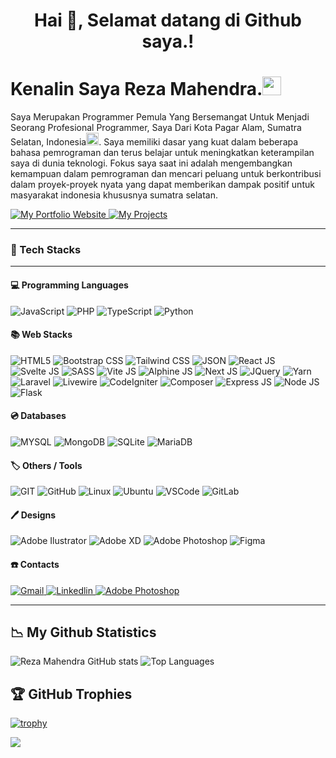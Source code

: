
<h1 align="center">Hai 👋, Selamat datang di Github saya.!</h1>

<h1><b>Kenalin Saya Reza Mahendra.<img src="https://emojis.slackmojis.com/emojis/images/1531849430/4246/blob-sunglasses.gif?1531849430" width="30"/></b></h1>

<p>Saya Merupakan Programmer Pemula Yang Bersemangat Untuk Menjadi Seorang Profesional Programmer, Saya Dari Kota Pagar Alam, Sumatra Selatan, Indonesia<img src="https://cdn-icons-png.flaticon.com/512/323/323372.png" width="20" style="margin: 0; padding: 0;"/>. Saya memiliki dasar yang kuat dalam beberapa bahasa pemrograman dan terus belajar untuk meningkatkan keterampilan saya di dunia teknologi. Fokus saya saat ini adalah mengembangkan kemampuan dalam pemrograman dan mencari peluang untuk berkontribusi dalam proyek-proyek nyata yang dapat memberikan dampak positif untuk masyarakat indonesia khususnya sumatra selatan.</p>

<p>
<a target="_blank" href="https://rezamahendra21.github.io">
<img alt="My Portfolio Website" src="https://img.shields.io/badge/My Portfolio-FCC624?style=for-the-badge&logoColor=black">
</a>
<a target="_blank" href="lynk.id/ejak.com">
<img alt="My Projects" src="https://img.shields.io/badge/My Projects-FF2D20?style=for-the-badge&logoColor=black">
</a>
</p>

<hr/>
<h3><b>🫠 Tech Stacks</b></h3>
<hr/>

<h4><b>💻 Programming Languages</b></h4>

<p>
<img alt="JavaScript" src="https://img.shields.io/badge/JavaScript-323330?style=for-the-badge&logo=javascript&logoColor=F7DF1E">
<img alt="PHP" src="https://img.shields.io/badge/PHP-777BB4?style=for-the-badge&logo=php&logoColor=white">
<img alt="TypeScript" src="https://img.shields.io/badge/TypeScript-007ACC?style=for-the-badge&logo=typescript&logoColor=white">
<img alt="Python" src="https://img.shields.io/badge/Python-FFD43B?style=for-the-badge&logo=python&logoColor=blue">
</p>

<h4><b>📚 Web Stacks</b></h4>

<p>
<img alt="HTML5" src="https://img.shields.io/badge/HTML5-E34F26?style=for-the-badge&logo=html5&logoColor=white">
<img alt="Bootstrap CSS" src="https://img.shields.io/badge/Bootstrap-563D7C?style=for-the-badge&logo=bootstrap&logoColor=white">
<img alt="Tailwind CSS" src="https://img.shields.io/badge/Tailwind_CSS-38B2AC?style=for-the-badge&logo=tailwind-css&logoColor=white">
<img alt="JSON" src="https://img.shields.io/badge/json-5E5C5C?style=for-the-badge&logo=json&logoColor=white">
<img alt="React JS" src="https://img.shields.io/badge/React-20232A?style=for-the-badge&logo=react&logoColor=61DAFB">
<img alt="Svelte JS" src="https://img.shields.io/badge/Svelte-FF3E00?style=for-the-badge&logo=svelte&logoColor=white">
<img alt="SASS" src="https://img.shields.io/badge/Sass-CC6699?style=for-the-badge&logo=sass&logoColor=white">
<img alt="Vite JS" src="https://img.shields.io/badge/Vite-B73BFE?style=for-the-badge&logo=vite&logoColor=FFD62E">
<img alt="Alphine JS" src="https://img.shields.io/badge/AlpineJS-8BC0D0?style=for-the-badge&logo=alpine.js&logoColor=black">
<img alt="Next JS" src="https://img.shields.io/badge/next.js-000000?style=for-the-badge&logo=nextdotjs&logoColor=white">
<img alt="JQuery" src="https://img.shields.io/badge/jQuery-0769AD?style=for-the-badge&logo=jquery&logoColor=white">
<img alt="Yarn" src="https://img.shields.io/badge/Yarn-2C8EBB?style=for-the-badge&logo=yarn&logoColor=white">
<br/>
<img alt="Laravel" src="https://img.shields.io/badge/Laravel-FF2D20?style=for-the-badge&logo=laravel&logoColor=white">
<img alt="Livewire" src="https://img.shields.io/badge/livewire-4e56a6?style=for-the-badge&logo=livewire&logoColor=white">
<img alt="CodeIgniter" src="https://img.shields.io/badge/Codeigniter-EF4223?style=for-the-badge&logo=codeigniter&logoColor=white">
<img alt="Composer" src="https://img.shields.io/badge/Composer-885630?style=for-the-badge&logo=Composer&logoColor=white">
<img alt="Express JS" src="https://img.shields.io/badge/Express.js-000000?style=for-the-badge&logo=express&logoColor=white">
<img alt="Node JS" src="https://img.shields.io/badge/Node.js-339933?style=for-the-badge&logo=nodedotjs&logoColor=white">
<img alt="Flask" src="https://img.shields.io/badge/Flask-000000?style=for-the-badge&logo=flask&logoColor=white">
</p>

<h4><b>💿 Databases</b></h4>

<p>
<img alt="MYSQL" src="https://img.shields.io/badge/MySQL-005C84?style=for-the-badge&logo=mysql&logoColor=white">
<img alt="MongoDB" src="https://img.shields.io/badge/MongoDB-4EA94B?style=for-the-badge&logo=mongodb&logoColor=white">
<img alt="SQLite" src="https://img.shields.io/badge/SQLite-07405E?style=for-the-badge&logo=sqlite&logoColor=white">
<img alt="MariaDB" src="https://img.shields.io/badge/MariaDB-003545?style=for-the-badge&logo=mariadb&logoColor=white">
</p>

<h4><b>🏷️ Others / Tools</b></h4>

<p>
<img alt="GIT" src="https://img.shields.io/badge/GIT-E44C30?style=for-the-badge&logo=git&logoColor=white">
<img alt="GitHub" src="https://img.shields.io/badge/GitHub-100000?style=for-the-badge&logo=github&logoColor=white">
<img alt="Linux" src="https://img.shields.io/badge/Linux-FCC624?style=for-the-badge&logo=linux&logoColor=black">
<img alt="Ubuntu" src="https://img.shields.io/badge/Ubuntu-E95420?style=for-the-badge&logo=ubuntu&logoColor=white">
<img alt="VSCode" src="https://img.shields.io/badge/VSCode-0078D4?style=for-the-badge&logo=visual%20studio%20code&logoColor=white">
<img alt="GitLab" src="https://img.shields.io/badge/GitLab-330F63?style=for-the-badge&logo=gitlab&logoColor=white">

</p>

<h4><b>🖊️ Designs</b></h4>

<p>
<img alt="Adobe Ilustrator" src="https://img.shields.io/badge/Adobe%20Illustrator-FF9A00?style=for-the-badge&logo=adobe%20illustrator&logoColor=white">
<img alt="Adobe XD" src="https://img.shields.io/badge/Adobe%20XD-470137?style=for-the-badge&logo=Adobe%20XD&logoColor=#FF61F6">
<img alt="Adobe Photoshop" src="https://img.shields.io/badge/Adobe%20Photoshop-31A8FF?style=for-the-badge&logo=Adobe%20Photoshop&logoColor=black">
<img alt="Figma" src="https://img.shields.io/badge/Figma-F24E1E?style=for-the-badge&logo=figma&logoColor=white">

</p>

<h4><b>☎️ Contacts</b></h4>

<p>
<a href="mailto:ejakganosec@gmail.com">
<img alt="Gmail" src="https://img.shields.io/badge/Gmail-D14836?style=for-the-badge&logo=gmail&logoColor=white">
</a>
<a href=": https://www.linkedin.com/in/reza-mahendra-252b9a324?utm_source=share&utm_campaign=share_via&utm_content=profile&utm_medium=android_app">
<img alt="Linkedlin" src="https://img.shields.io/badge/Telegram-2CA5E0?style=for-the-badge&logo=telegram&logoColor=white">
</a>
<a href="https://www.instagram.com/rezamahendra2001?igsh=MWZraGkza216NWMxaQ==">
<img alt="Adobe Photoshop" src="https://img.shields.io/badge/Instagram-E4405F?style=for-the-badge&logo=instagram&logoColor=white">
</a>

</p>

<hr/>

## 📉 **My Github Statistics**

![Reza Mahendra GitHub stats](https://github-readme-stats.vercel.app/api?username=RezaMahendra21&hide=contribs,prs)
![Top Languages](https://github-readme-stats.vercel.app/api/top-langs/?username=RezaMahendra21&layout=compact)

## 🏆 GitHub Trophies

[![trophy](https://github-profile-trophy.vercel.app/?username=RezaMahendra21&column=7)](https://github.com/ryo-ma/github-profile-trophy)

![](https://komarev.com/ghpvc/?username=RezaMahendra21)
